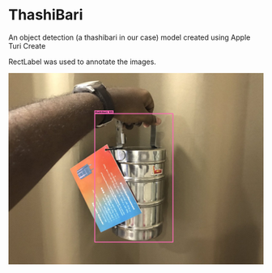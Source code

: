 # ThashiBari
An object detection (a thashibari in our case) model created using Apple Turi Create

RectLabel was used to annotate the images. 

![alt text](ss.png "Screenshot")
